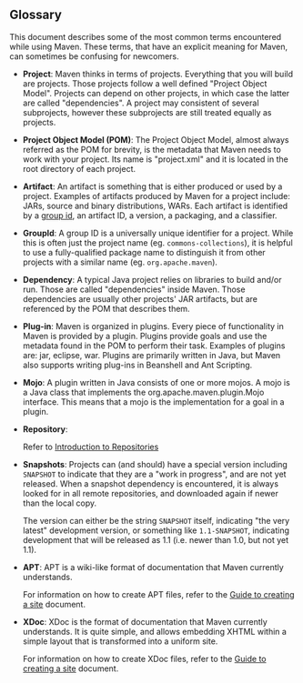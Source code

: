 ## Glossary

This document describes some of the most common terms encountered while
using Maven. These terms, that have an explicit meaning for Maven, can
sometimes be confusing for newcomers.

-   **Project**: Maven thinks in terms of projects. Everything that you
    will build are projects. Those projects follow a well defined
    "Project Object Model". Projects can depend on other projects, in
    which case the latter are called "dependencies". A project may
    consistent of several subprojects, however these subprojects are
    still treated equally as projects.
-   **Project Object Model (POM)**: The Project Object Model, almost
    always referred as the POM for brevity, is the metadata that Maven
    needs to work with your project. Its name is "project.xml" and it is
    located in the root directory of each project.
-   **Artifact**: An artifact is something that is either produced or
    used by a project. Examples of artifacts produced by Maven for a
    project include: JARs, source and binary distributions, WARs. Each
    artifact is identified by a [group id](#GroupId), an
    artifact ID, a version, a packaging, and a classifier.
-   **GroupId**: A group ID is a universally unique identifier for a
    project. While this is often just the project name (eg.
    `commons-collections`), it is helpful to use a fully-qualified
    package name to distinguish it from other projects with a similar
    name (eg. `org.apache.maven`).
-   **Dependency**: A typical Java project relies on libraries to build
    and/or run. Those are called "dependencies" inside Maven. Those
    dependencies are usually other projects' JAR artifacts, but are
    referenced by the POM that describes them.
-   **Plug-in**: Maven is organized in plugins. Every piece of
    functionality in Maven is provided by a plugin. Plugins provide
    goals and use the metadata found in the POM to perform their task.
    Examples of plugins are: jar, eclipse, war. Plugins are primarily
    written in Java, but Maven also supports writing plug-ins in
    Beanshell and Ant Scripting.
-   **Mojo**: A plugin written in Java consists of one or more mojos. A
    mojo is a Java class that implements the
    org.apache.maven.plugin.Mojo interface. This means that a mojo is
    the implementation for a goal in a plugin.

-   **Repository**:

    Refer to [Introduction to
    Repositories](./guides/introduction/introduction-to-repositories.html)

-   **Snapshots**: Projects can (and should) have a special version
    including `SNAPSHOT` to indicate that they are a "work in progress",
    and are not yet released. When a snapshot dependency is encountered,
    it is always looked for in all remote repositories, and downloaded
    again if newer than the local copy.

    The version can either be the string `SNAPSHOT` itself, indicating
    "the very latest" development version, or something like
    `1.1-SNAPSHOT`, indicating development that will be released as 1.1
    (i.e. newer than 1.0, but not yet 1.1).

-   **APT**: APT is a wiki-like format of documentation that Maven
    currently understands.

    For information on how to create APT files, refer to the [Guide to
    creating a site](./guides/mini/guide-site.html) document.

-   **XDoc**: XDoc is the format of documentation that Maven currently
    understands. It is quite simple, and allows embedding XHTML within a
    simple layout that is transformed into a uniform site.

    For information on how to create XDoc files, refer to the [Guide to
    creating a site](./guides/mini/guide-site.html) document.


